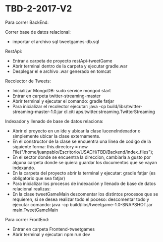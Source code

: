 # TBD-2-2017-V2

Para correr BackEnd:

Correr base de datos relacional:
- importar el archivo sql tweetgames-db.sql

RestApi:
- Entrar a carpeta de proyecto restApi-tweetGame
- Abrir terminal dentro de la carpeta y ejecutar gradle.war
- Desplegar el e archivo .war generado en tomcat

Recolector de Tweets:

- Inicializar MongoDB: sudo service mongod  start
- Entrar en carpeta twitter-streaming-master
- Abrir terminal y ejecutar el comando: gradle fatjar
- Para inicializar el recolector ejecutar: java -cp build/libs/twitter-streaming-master-1.0.jar cl.citi
aps.twitter.streaming.TwitterStreaming

Indexador y llenado de base de datos relaciona:

- Abrir el proyecto en un ide y ubicar la clase luceneIndexador o simplemente ubicar la clase externamente.
- En el constructor de la clase se encuentra una linea de codigo de la siguiente forma:
  this.directory = new File("/home/juanpablo/Escritorio/USACH/TBD/Backend/index_files");
- En el sector donde se encuentra la direccion, cambiarla a gusto por alguna carpeta donde se quiera guardar los documentos que se vayan indexando.
- En la carpeta del proyecto abrir la terminal y ejecutar: gradle fatjar (es obligatorio que sea fatjar)
- Para inicializar los procesos de indexación y llenado de base de datos relacional realizas:
- En la clase tweetGameMain descomentar los distintos procesos que se requieren, si se desea realizar todo el poceso: descomentar todo
  y ejecutar comando:
  java -cp build/libs/tweetgame-1.0-SNAPSHOT.jar main.TweetGameMain
  
  
Para correr FrontEnd:

- Entrar en carpeta Frontend-tweetgames
- Abrir terminal y ejecutar: npm run dev
